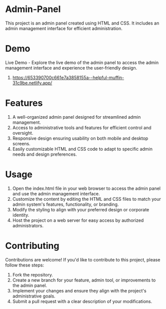 # Admin-Panel

This project is an admin panel created using HTML and CSS. It includes an admin management interface for efficient administration.

# Demo

Live Demo - Explore the live demo of the admin panel to access the admin management interface and experience the user-friendly design.
1) https://653390700c661e7a3858155a--helpful-muffin-31c9be.netlify.app/

# Features

1) A well-organized admin panel designed for streamlined admin management.
2) Access to administrative tools and features for efficient control and oversight.
3) Responsive design ensuring usability on both mobile and desktop screens.
4) Easily customizable HTML and CSS code to adapt to specific admin needs and design preferences.

# Usage

1) Open the index.html file in your web browser to access the admin panel and use the admin management interface.
2) Customize the content by editing the HTML and CSS files to match your admin system's features, functionality, or branding.
3) Modify the styling to align with your preferred design or corporate identity.
4) Host the project on a web server for easy access by authorized administrators.

# Contributing
Contributions are welcome! If you'd like to contribute to this project, please follow these steps:

1) Fork the repository.
2) Create a new branch for your feature, admin tool, or improvements to the admin panel.
3) Implement your changes and ensure they align with the project's administrative goals.
4) Submit a pull request with a clear description of your modifications.
